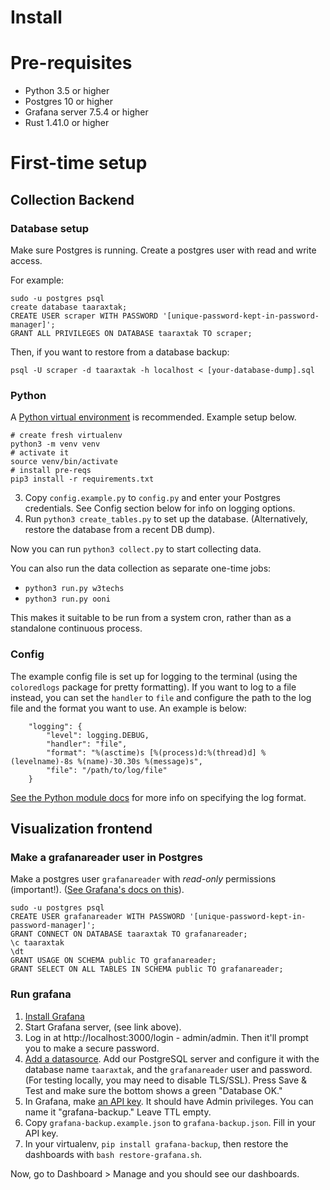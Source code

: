 # Install

# Pre-requisites

- Python 3.5 or higher
- Postgres 10 or higher
- Grafana server 7.5.4 or higher
- Rust 1.41.0 or higher

# First-time setup


## Collection Backend

### Database setup

Make sure Postgres is running. Create a postgres user with read and write access.

For example:

```
sudo -u postgres psql
create database taaraxtak;
CREATE USER scraper WITH PASSWORD '[unique-password-kept-in-password-manager]';
GRANT ALL PRIVILEGES ON DATABASE taaraxtak TO scraper;
```

Then, if you want to restore from a database backup:

```
psql -U scraper -d taaraxtak -h localhost < [your-database-dump].sql 
```


### Python

A [Python virtual environment](https://docs.python.org/3/library/venv.html) is recommended. Example setup below.

```
# create fresh virtualenv
python3 -m venv venv
# activate it
source venv/bin/activate
# install pre-reqs
pip3 install -r requirements.txt
```

3. Copy `config.example.py` to `config.py` and enter your Postgres credentials. See Config section below for info on
   logging options.
4. Run `python3 create_tables.py` to set up the database. (Alternatively, restore the database from a recent DB dump).

Now you can run `python3 collect.py` to start collecting data.

You can also run the data collection as separate one-time jobs:
- `python3 run.py w3techs`
- `python3 run.py ooni`

This makes it suitable to be run from a system cron, rather than as a standalone continuous process.

### Config

The example config file is set up for logging to the terminal (using the `coloredlogs` package for pretty formatting).
If you want to log to a file instead, you can set the `handler` to `file` and configure the path to the log file and
the format you want to use. An example is below:
```
    "logging": {
        "level": logging.DEBUG,
        "handler": "file",
        "format": "%(asctime)s [%(process)d:%(thread)d] %(levelname)-8s %(name)-30.30s %(message)s",
        "file": "/path/to/log/file"
    }
```
[See the Python module docs](https://docs.python.org/3/library/logging.html#logrecord-attributes) for more info on
specifying the log format.


## Visualization frontend

### Make a grafanareader user in Postgres

Make a postgres user `grafanareader` with *read-only* permissions (important!).
([See Grafana's docs on this](https://grafana.com/docs/grafana/latest/datasources/postgres/#database-user-permissions-important)).

```
sudo -u postgres psql
CREATE USER grafanareader WITH PASSWORD '[unique-password-kept-in-password-manager]';
GRANT CONNECT ON DATABASE taaraxtak TO grafanareader;
\c taaraxtak
\dt
GRANT USAGE ON SCHEMA public TO grafanareader;
GRANT SELECT ON ALL TABLES IN SCHEMA public TO grafanareader;
```

### Run grafana

1. [Install Grafana](https://grafana.com/docs/grafana/latest/installation/debian/)
2. Start Grafana server, (see link above).
3. Log in at http://localhost:3000/login - admin/admin. Then it'll prompt you to make a secure password.
4. [Add a datasource](https://grafana.com/docs/grafana/latest/datasources/add-a-data-source/). Add our PostgreSQL server and configure it with the database name `taaraxtak`, and the `grafanareader` user and password. (For testing locally, you may need to disable TLS/SSL). Press Save & Test and make sure the bottom shows a green "Database OK."
5. In Grafana, make [an API key](https://grafana.com/docs/grafana/latest/http_api/auth/). It should have Admin privileges. You can name it "grafana-backup." Leave TTL empty.
6. Copy `grafana-backup.example.json` to `grafana-backup.json`. Fill in your API key.
7. In your virtualenv, `pip install grafana-backup`, then restore the dashboards with `bash restore-grafana.sh`.

Now, go to Dashboard > Manage and you should see our dashboards.
